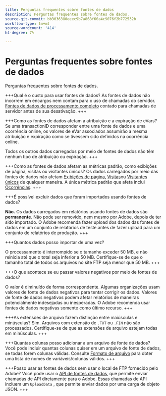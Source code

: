```yaml
---
title: Perguntas frequentes sobre fontes de dados
description: Perguntas frequentes sobre fontes de dados.
source-git-commit: bb3036380eeec9b7a868f60a4c9076f2b772532b
workflow-type: tm+mt
source-wordcount: '414'
ht-degree: 7%

---
```


# Perguntas frequentes sobre fontes de dados

Perguntas frequentes sobre fontes de dados.

+++Qual é o custo para usar fontes de dados?
As fontes de dados não incorrem em encargos nem contam para o uso de chamadas do servidor. [Fontes de dados de processamento completo](full-processing-eol.md) contado para chamadas de servidor antes de sua desativação.
+++

+++Como as fontes de dados afetam a atribuição e a expiração de eVars?
Se uma transactionID corresponder entre uma fonte de dados e uma ocorrência online, os valores de eVar associados assumirão a mesma atribuição e expiração como se tivessem sido definidos na ocorrência online.

Todos os outros dados carregados por meio de fontes de dados não têm nenhum tipo de atribuição ou expiração.
+++

+++Como as fontes de dados afetam as métricas padrão, como exibições de página, visitas ou visitantes únicos?
Os dados carregados por meio das fontes de dados não afetam [Exibições de página](/help/components/metrics/page-views.md), [Visitas](/help/components/metrics/visits.md)ou [Visitantes únicos](/help/components/metrics/unique-visitors.md) de qualquer maneira. A única métrica padrão que afeta inclui [Ocorrências](/help/components/metrics/occurrences.md).
+++

+++É possível excluir dados que foram importados usando fontes de dados?

**Não.** Os dados carregados em relatórios usando fontes de dados são **permanente**. Não pode ser removido, nem mesmo por Adobe, depois de ter sido importado. O Adobe recomenda fazer upload dos dados das fontes de dados em um conjunto de relatórios de teste antes de fazer upload para um conjunto de relatórios de produção.
+++

+++Quantos dados posso importar de uma vez?

O processamento é interrompido se o tamanho exceder 50 MB, e não reinicia até que o total seja inferior a 50 MB. Certifique-se de que o tamanho total de todos os arquivos no site FTP seja menor que 50 MB.
+++

+++O que acontece se eu passar valores negativos por meio de fontes de dados?

O valor é diminuído de forma correspondente. Algumas organizações usam valores de fonte de dados negativos para tentar corrigir os dados. Valores de fonte de dados negativos podem afetar relatórios de maneiras potencialmente indesejadas ou inesperadas. O Adobe recomenda usar fontes de dados negativas somente como último recurso.
+++

+++As extensões de arquivo fazem distinção entre maiúsculas e minúsculas?
Sim. Arquivos com extensão de `.TXT` ou `.FIN` não são processados. Certifique-se de que as extensões de arquivo estejam todas em minúsculas.
+++

+++Quantas colunas posso adicionar a um arquivo de fonte de dados?
Você pode incluir quantas colunas quiser em um arquivo de fonte de dados, se todas forem colunas válidas. Consulte [Formato de arquivo](file-format.md) para obter uma lista de nomes de variáveis/colunas válidos.
+++

+++Posso usar as fontes de dados sem usar o local de FTP fornecido pelo Adobe?
Você pode usar o [API de fontes de dados](https://developer.adobe.com/analytics-apis/docs/1.4/guides/data-sources/), que permite enviar chamadas de API diretamente para o Adobe. Essas chamadas de API incluem um `UploadData` , que permite enviar dados por uma carga de objeto JSON.
+++

